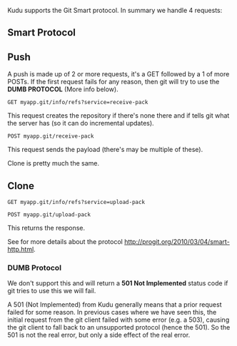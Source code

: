 Kudu supports the Git Smart protocol. In summary we handle 4 requests:

## Smart Protocol

## Push
A push is made up of 2 or more requests, it's a GET followed by a 1 of more POSTs. If the first request fails for any reason, then git will try to use the **DUMB PROTOCOL** (More info below).

    GET myapp.git/info/refs?service=receive-pack

This request creates the repository if there's none there and if tells git what the server has (so it can do incremental updates).

    POST myapp.git/receive-pack  

This request sends the payload (there's may be multiple of these).

Clone is pretty much the same.

## Clone

    GET myapp.git/info/refs?service=upload-pack

    POST myapp.git/upload-pack  

This returns the response.

See for more details about the protocol http://progit.org/2010/03/04/smart-http.html.

### DUMB Protocol
We don't support this and will return a **501 Not Implemented** status code if git tries to use this we will fail. 

A 501 (Not Implemented) from Kudu generally means that a prior request failed for some reason. In previous cases where we have seen this, the initial request from the git client failed with some error (e.g. a 503), causing the git client to fall back to an unsupported protocol (hence the 501). So the 501 is not the real error, but only a side effect of the real error.
